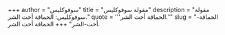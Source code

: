 +++
author = "سوفوكليس"
title = "مقولة سوفوكليس"
description = "مقولة سوفوكليس: الحماقة أخت الشر."
quote = '''الحماقة أخت الشر.'''
slug = "الحماقة-أخت-الشر"
+++
الحماقة أخت الشر.
